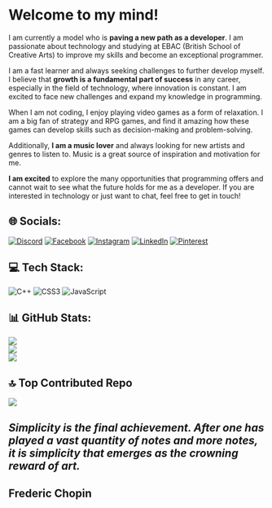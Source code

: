 # Welcome to my mind! 
I am currently a model who is **paving a new path as a developer**. I am passionate about technology and studying at EBAC (British School of Creative Arts) to improve my skills and become an exceptional programmer.

I am a fast learner and always seeking challenges to further develop myself. I believe that **growth is a fundamental part of success** in any career, especially in the field of technology, where innovation is constant. I am excited to face new challenges and expand my knowledge in programming.

When I am not coding, I enjoy playing video games as a form of relaxation. I am a big fan of strategy and RPG games, and find it amazing how these games can develop skills such as decision-making and problem-solving.

Additionally, **I am a music lover** and always looking for new artists and genres to listen to. Music is a great source of inspiration and motivation for me.

**I am excited** to explore the many opportunities that programming offers and cannot wait to see what the future holds for me as a developer. If you are interested in technology or just want to chat, feel free to get in touch!

## 🌐 Socials:
[![Discord](https://img.shields.io/badge/Discord-%237289DA.svg?logo=discord&logoColor=white)](https://discord.gg/matdev11#2360) [![Facebook](https://img.shields.io/badge/Facebook-%231877F2.svg?logo=Facebook&logoColor=white)](https://facebook.com/matheus.plentz) [![Instagram](https://img.shields.io/badge/Instagram-%23E4405F.svg?logo=Instagram&logoColor=white)](https://instagram.com/deboasgurizada) [![LinkedIn](https://img.shields.io/badge/LinkedIn-%230077B5.svg?logo=linkedin&logoColor=white)](https://linkedin.com/in/https://www.linkedin.com/in/matheus-plentz-546046269/) [![Pinterest](https://img.shields.io/badge/Pinterest-%23E60023.svg?logo=Pinterest&logoColor=white)](https://pinterest.com/https://br.pinterest.com/matheusplentz/) 

## 💻 Tech Stack:
![C++](https://img.shields.io/badge/c++-%2300599C.svg?style=for-the-badge&logo=c%2B%2B&logoColor=white) ![CSS3](https://img.shields.io/badge/css3-%231572B6.svg?style=for-the-badge&logo=css3&logoColor=white) ![JavaScript](https://img.shields.io/badge/javascript-%23323330.svg?style=for-the-badge&logo=javascript&logoColor=%23F7DF1E)
## 📊 GitHub Stats:
![](https://github-readme-stats.vercel.app/api?username=mathdev11&theme=omni&hide_border=false&include_all_commits=true&count_private=true)<br/>
![](https://github-readme-streak-stats.herokuapp.com/?user=mathdev11&theme=omni&hide_border=false)<br/>
![](https://github-readme-stats.vercel.app/api/top-langs/?username=mathdev11&theme=omni&hide_border=false&include_all_commits=true&count_private=true&layout=compact)

## 🔝 Top Contributed Repo
![](https://github-contributor-stats.vercel.app/api?username=mathdev11&limit=5&theme=tokyonight&combine_all_yearly_contributions=true)



## _Simplicity is the final achievement. After one has played a vast quantity of notes and more notes, it is simplicity that emerges as the crowning reward of art._
## **Frederic Chopin**

